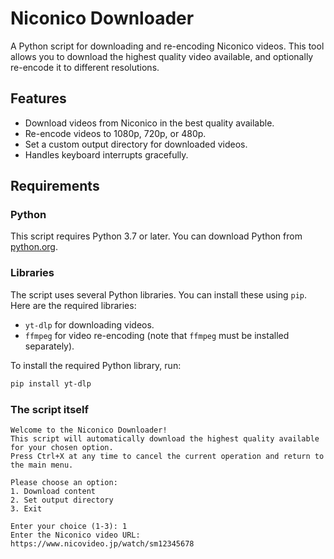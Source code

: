 # Niconico Downloader

A Python script for downloading and re-encoding Niconico videos. This tool allows you to download the highest quality video available, and optionally re-encode it to different resolutions.

## Features

- Download videos from Niconico in the best quality available.
- Re-encode videos to 1080p, 720p, or 480p.
- Set a custom output directory for downloaded videos.
- Handles keyboard interrupts gracefully.

## Requirements

### Python

This script requires Python 3.7 or later. You can download Python from [python.org](https://www.python.org/downloads/).

### Libraries

The script uses several Python libraries. You can install these using `pip`. Here are the required libraries:

- `yt-dlp` for downloading videos.
- `ffmpeg` for video re-encoding (note that `ffmpeg` must be installed separately).

To install the required Python library, run:

```bash
pip install yt-dlp
```

### The script itself

```
Welcome to the Niconico Downloader!
This script will automatically download the highest quality available for your chosen option.
Press Ctrl+X at any time to cancel the current operation and return to the main menu.

Please choose an option:
1. Download content
2. Set output directory
3. Exit

Enter your choice (1-3): 1
Enter the Niconico video URL: https://www.nicovideo.jp/watch/sm12345678
```
